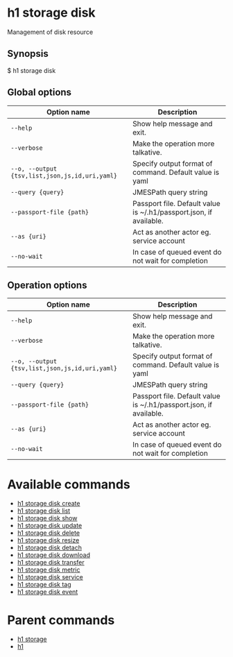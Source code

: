 
# h1 storage disk

Management of disk resource

## Synopsis

$ h1 storage disk <options>

## Global options

| Option name                                        | Description                                                        |
| -------------------------------------------------- | ------------------------------------------------------------------ |
| ```--help```                                       | Show help message and exit.                                        |
| ```--verbose```                                    | Make the operation more talkative.                                 |
| ```--o, --output {tsv,list,json,js,id,uri,yaml}``` | Specify output format of command. Default value is yaml            |
| ```--query {query}```                              | JMESPath query string                                              |
| ```--passport-file {path}```                       | Passport file. Default value is ~/.h1/passport.json, if available. |
| ```--as {uri}```                                   | Act as another actor eg. service account                           |
| ```--no-wait```                                    | In case of queued event do not wait for completion                 |

## Operation options

| Option name                                        | Description                                                        |
| -------------------------------------------------- | ------------------------------------------------------------------ |
| ```--help```                                       | Show help message and exit.                                        |
| ```--verbose```                                    | Make the operation more talkative.                                 |
| ```--o, --output {tsv,list,json,js,id,uri,yaml}``` | Specify output format of command. Default value is yaml            |
| ```--query {query}```                              | JMESPath query string                                              |
| ```--passport-file {path}```                       | Passport file. Default value is ~/.h1/passport.json, if available. |
| ```--as {uri}```                                   | Act as another actor eg. service account                           |
| ```--no-wait```                                    | In case of queued event do not wait for completion                 |

# Available commands

* [h1 storage disk create](./create/README.md)
* [h1 storage disk list](./list/README.md)
* [h1 storage disk show](./show/README.md)
* [h1 storage disk update](./update/README.md)
* [h1 storage disk delete](./delete/README.md)
* [h1 storage disk resize](./resize/README.md)
* [h1 storage disk detach](./detach/README.md)
* [h1 storage disk download](./download/README.md)
* [h1 storage disk transfer](./transfer/README.md)
* [h1 storage disk metric](./metric/README.md)
* [h1 storage disk service](./service/README.md)
* [h1 storage disk tag](./tag/README.md)
* [h1 storage disk event](./event/README.md)

# Parent commands

* [h1 storage](./../README.md)
* [h1](./../../README.md)
